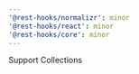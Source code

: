 ```yaml
---
'@rest-hooks/normalizr': minor
'@rest-hooks/react': minor
'@rest-hooks/core': minor
---
```


Support Collections
